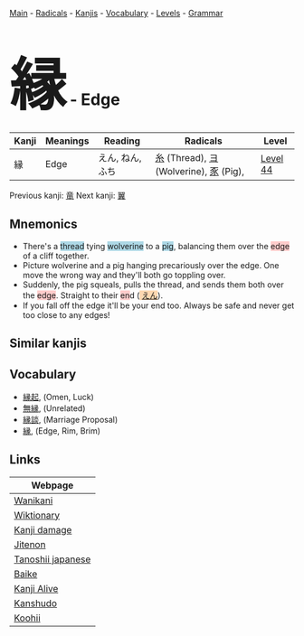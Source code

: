 <style> bigfont {font-size: 100px}</style>
[Main](../README.md) -
[Radicals](../radicals.md) -
[Kanjis](../kanjis.md) -
[Vocabulary](../vocabulary.md) -
[Levels](../levels.md) -
[Grammar](../grammar.md)
# <bigfont> 縁</bigfont> - Edge 

| Kanji | Meanings | Reading | Radicals | Level |
| --- | --- | --- | --- | --- |
| 縁 | Edge | えん, ねん, ふち | [糸](../radicals/糸.md) (Thread), [ヨ](../radicals/ヨ.md) (Wolverine), [豕](../radicals/豕.md) (Pig),  | [Level 44](../levels/wk_level44.md) |

Previous kanji: [竜](竜.md) Next kanji: [翼](翼.md) 

## Mnemonics
 * There's a <span style="background-color:#ADD8E6"> thread</span> tying <span style="background-color:#ADD8E6"> wolverine</span> to a <span style="background-color:#ADD8E6"> pig</span>, balancing them over the <span style="background-color:#ffcccb"> edge</span> of a cliff together.
* Picture wolverine and a pig hanging precariously over the edge. One move the wrong way and they'll both go toppling over.
* Suddenly, the pig squeals, pulls the thread, and sends them both over the <span style="background-color:#ffcccb"> edge</span>. Straight to their <span style="background-color:#ffcccb"> en</span>d (<span style="background-color:#fed8b1"> [えん](https://jisho.org/search/えん)</span>).
* If you fall off the edge it'll be your end too. Always be safe and never get too close to any edges!


## Similar kanjis
 


## Vocabulary
 * [縁起](../vocabulary/縁.md), (Omen, Luck)
* [無縁](../vocabulary/縁.md), (Unrelated)
* [縁談](../vocabulary/縁.md), (Marriage Proposal)
* [縁](../vocabulary/縁.md), (Edge, Rim, Brim)



## Links 

| Webpage |
| --- |
| [Wanikani          ](https://www.wanikani.com/kanji/縁) |
| [Wiktionary        ](https://en.wiktionary.org/wiki/縁) |
| [Kanji damage      ](http://www.kanjidamage.com/kanji/search?utf8=✓&q=縁) |
| [Jitenon           ](https://jitenon.com/kanji/縁) |
| [Tanoshii japanese ](https://www.tanoshiijapanese.com/dictionary/kanji.cfm?k=縁) |
| [Baike             ](https://baike.baidu.com/item/縁) |
| [Kanji Alive       ](https://app.kanjialive.com/縁) |
| [Kanshudo          ](https://www.kanshudo.com/searchmn?q=縁) |
| [Koohii            ](https://kanji.koohii.com/study/kanji/縁) |

